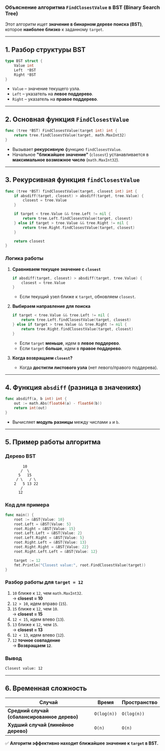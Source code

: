 ### **Объяснение алгоритма `FindClosestValue` в BST (Binary Search Tree)**  

Этот алгоритм ищет **значение в бинарном дереве поиска (BST)**, которое **наиболее близко** к заданному `target`.

---

## **1. Разбор структуры BST**
```go
type BST struct {
    Value int
    Left  *BST
    Right *BST
}
```
- `Value` – значение текущего узла.
- `Left` – указатель на **левое поддерево**.
- `Right` – указатель на **правое поддерево**.

---

## **2. Основная функция `FindClosestValue`**
```go
func (tree *BST) FindClosestValue(target int) int {
    return tree.findClosestValue(target, math.MaxInt32)
}
```
- Вызывает **рекурсивную** функцию `findClosestValue`.
- Начальное **"ближайшее значение"** (`closest`) устанавливается в **максимальное возможное число** (`math.MaxInt32`).

---

## **3. Рекурсивная функция `findClosestValue`**
```go
func (tree *BST) findClosestValue(target, closest int) int {
    if absdiff(target, closest) > absdiff(target, tree.Value) {
        closest = tree.Value
    }

    if target < tree.Value && tree.Left != nil {
        return tree.Left.findClosestValue(target, closest)
    } else if target > tree.Value && tree.Right != nil {
        return tree.Right.findClosestValue(target, closest)
    }

    return closest
}
```

### **Логика работы**
1. **Сравниваем текущее значение с `closest`**
   ```go
   if absdiff(target, closest) > absdiff(target, tree.Value) {
       closest = tree.Value
   }
   ```
   - Если текущий узел ближе к `target`, обновляем `closest`.

2. **Выбираем направление для поиска**
   ```go
   if target < tree.Value && tree.Left != nil {
       return tree.Left.findClosestValue(target, closest)
   } else if target > tree.Value && tree.Right != nil {
       return tree.Right.findClosestValue(target, closest)
   }
   ```
   - Если `target` **меньше**, идем в **левое поддерево**.
   - Если `target` **больше**, идем в **правое поддерево**.

3. **Когда возвращаем `closest`?**
   - Когда **достигли листового узла** (нет левого/правого поддерева).

---

## **4. Функция `absdiff` (разница в значениях)**
```go
func absdiff(a, b int) int {
    out := math.Abs(float64(a) - float64(b))
    return int(out)
}
```
- Вычисляет **модуль разницы** между числами `a` и `b`.

---

## **5. Пример работы алгоритма**
### **Дерево BST**
```
        10
       /  \
      5   15
     / \   / \
    2   5 13 22
       /
      12
```
### **Код для примера**
```go
func main() {
    root := &BST{Value: 10}
    root.Left = &BST{Value: 5}
    root.Right = &BST{Value: 15}
    root.Left.Left = &BST{Value: 2}
    root.Left.Right = &BST{Value: 5}
    root.Right.Left = &BST{Value: 13}
    root.Right.Right = &BST{Value: 22}
    root.Right.Left.Left = &BST{Value: 12}

    target := 12
    fmt.Println("Closest value:", root.FindClosestValue(target))
}
```
### **Разбор работы для `target = 12`**
1. `10` ближе к `12`, чем `math.MaxInt32`.  
   → **closest = 10**
2. `12 > 10`, идем вправо (`15`).
3. `15` ближе к `12`, чем `10`.  
   → **closest = 15**
4. `12 < 15`, идем влево (`13`).
5. `13` ближе к `12`, чем `15`.  
   → **closest = 13**
6. `12 < 13`, идем влево (`12`).
7. `12` **точное совпадение**  
   → **Возвращаем `12`**.

### **Вывод**
```sh
Closest value: 12
```

---

## **6. Временная сложность**
| Случай  | Время  | Пространство |
|---------|--------|-------------|
| **Средний случай (сбалансированное дерево)** | `O(log(n))` | `O(log(n))` |
| **Худший случай (линейное дерево)** | `O(n)` | `O(n)` |

✅ **Алгоритм эффективно находит ближайшее значение к `target` в BST.**